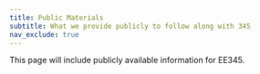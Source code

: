```yaml
---
title: Public Materials
subtitle: What we provide publicly to follow along with 345
nav_exclude: true
---
```


This page will include publicly available information for EE345.
